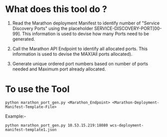 # What does this tool do ?

1. Read the Marathon deployment Manifest to identify number of "Service Discovery Ports" using the placeholder SERVICE-DISCOVERY-PORT[00-99]. 
This information is used to devise how many Ports need to be generated. 

2. Call the Marathon API Endpoint to identify all allocated ports. This information is used to devise the MAX(All ports allocated). 

3. Generate unique ordered port numbers based on number of ports needed and Maximum port already allocated. 


# To use the Tool

```
python marathon_port_gen.py <Marathon_Endpoint> <Marathon-Deployment-Manifest-Template-File>
```

Example:- 
```
python marathon_port_gen.py 10.53.15.219:18080 wcs-deployment-manifest-template1.json
```
